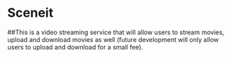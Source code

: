 # Sceneit

##This is a video streaming service that will allow users to stream movies, upload and download movies as well (future development will only allow users to upload and download for a small fee).
